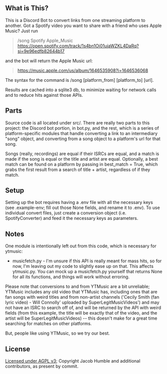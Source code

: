 ## What is This?

This is a Discord Bot to convert links from one streaming platform to another. Got a Spotify video you want to share with a friend who uses Apple Music? Just run

> /song Spotify Apple_Music <https://open.spotify.com/track/1s4bn1Oi01ujaWZKL4DaRq?si=9e96edfb82644b17>

and the bot will return the Apple Music url:

> <https://music.apple.com/us/album/1646535908?i=1646536068>

The syntax for the command is /song [platform_from] [platform_to] [url].

Results are cached into a sqlite3 db, to minimize waiting for network calls and to reduce hits against those APIs.

## Parts

Source code is all located under src/. There are really two parts to this project: the Discord bot portion, in bot.py, and the rest, which is a series of platform-specific modules that handle converting a link to an intermediary "song" object, and converting from a song object to a platform's url for that song.

Songs (really, recordings) are equal if their ISRCs are equal, and a match is made if the song is equal or the title and artist are equal. Optionally, a best match can be found on a platform by passing in best_match = True, which grabs the first result from a search of title + artist, regardless of if they match.

## Setup

Setting up the bot requires having a .env file with all the necessary keys (see .example-env; fill out those None fields, and rename it to .env). To use individual convert files, just create a conversion object (i.e. SpotifyConverter) and feed it the necessary keys as parameters.

## Notes
One module is intentionally left out from this code, which is necessary for ytmusic:
* musicfetch.py - I'm unsure if this API is really meant for mass hits, so for now, I'm leaving out my code to slightly ease up on that.
This affects ytmusic.py. You can mock up a musicfetch.py yourself that returns None for all its functions, and things will work without erroring.

Please note that conversions to and from YTMusic are a bit unreliable; YTMusic includes any old video that YTMusic has, including ones that are fan songs with weird titles and from non-artist channels ('Cecily Smith (fan lyric video) - Will Connolly' uploaded by SuperLegitMusicVideos') and may not have an ISRC to search off of, and will be returned by the API with weird fields (from this example, the title will be exactly that of the video, and the artist will be SuperLegitMusicVideos) -- this doesn't make for a great time searching for matches on other platforms.

But, people like using YTMusic, so we try our best.

## License
[Licensed under AGPL v3](https://github.com/JayToTheAy/spotify_convert/blob/main/LICENSE); Copyright Jacob Humble and additional contributors, as present by commit.
